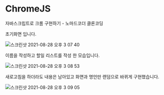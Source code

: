# ChromeJS
자바스크립트로 크롬 구현하기 - 노마드코더 클론코딩

초기화면 입니다.

![스크린샷 2021-08-28 오후 3 07 40](https://user-images.githubusercontent.com/89136968/131208226-b3818e67-e62f-40ab-84f1-c0f1220ae9ca.png)

이름을 작성하고 할일 리스트를 작성 한 모습입니다.

![스크린샷 2021-08-28 오후 3 08 53](https://user-images.githubusercontent.com/89136968/131208235-36621691-4ee7-4d3c-8b14-c82afc2442b7.png)

새로고침을 하더라도 내용은 남아있고 화면과 명언만 랜덤으로 바뀌게 구현했습니다.

![스크린샷 2021-08-28 오후 3 09 05](https://user-images.githubusercontent.com/89136968/131208252-726522e4-a75e-4d2c-aad3-9ace3dccbdc9.png)

